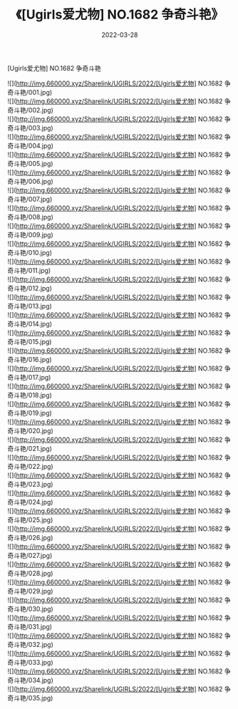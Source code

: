﻿---
layout: post
title:  《[Ugirls爱尤物] NO.1682 争奇斗艳》
date:   2022-03-28
img: http://img.660000.xyz/Sharelink/UGIRLS/2022/[Ugirls爱尤物] NO.1682 争奇斗艳/000.jpg
categories: [美女, 清纯, 唯美]
---

[Ugirls爱尤物] NO.1682 争奇斗艳

 ![](http://img.660000.xyz/Sharelink/UGIRLS/2022/[Ugirls爱尤物] NO.1682 争奇斗艳/001.jpg) <br>![](http://img.660000.xyz/Sharelink/UGIRLS/2022/[Ugirls爱尤物] NO.1682 争奇斗艳/002.jpg) <br>![](http://img.660000.xyz/Sharelink/UGIRLS/2022/[Ugirls爱尤物] NO.1682 争奇斗艳/003.jpg) <br>![](http://img.660000.xyz/Sharelink/UGIRLS/2022/[Ugirls爱尤物] NO.1682 争奇斗艳/004.jpg) <br>![](http://img.660000.xyz/Sharelink/UGIRLS/2022/[Ugirls爱尤物] NO.1682 争奇斗艳/005.jpg) <br>![](http://img.660000.xyz/Sharelink/UGIRLS/2022/[Ugirls爱尤物] NO.1682 争奇斗艳/006.jpg) <br>![](http://img.660000.xyz/Sharelink/UGIRLS/2022/[Ugirls爱尤物] NO.1682 争奇斗艳/007.jpg) <br>![](http://img.660000.xyz/Sharelink/UGIRLS/2022/[Ugirls爱尤物] NO.1682 争奇斗艳/008.jpg) <br>![](http://img.660000.xyz/Sharelink/UGIRLS/2022/[Ugirls爱尤物] NO.1682 争奇斗艳/009.jpg) <br>![](http://img.660000.xyz/Sharelink/UGIRLS/2022/[Ugirls爱尤物] NO.1682 争奇斗艳/010.jpg) <br>![](http://img.660000.xyz/Sharelink/UGIRLS/2022/[Ugirls爱尤物] NO.1682 争奇斗艳/011.jpg) <br>![](http://img.660000.xyz/Sharelink/UGIRLS/2022/[Ugirls爱尤物] NO.1682 争奇斗艳/012.jpg) <br>![](http://img.660000.xyz/Sharelink/UGIRLS/2022/[Ugirls爱尤物] NO.1682 争奇斗艳/013.jpg) <br>![](http://img.660000.xyz/Sharelink/UGIRLS/2022/[Ugirls爱尤物] NO.1682 争奇斗艳/014.jpg) <br>![](http://img.660000.xyz/Sharelink/UGIRLS/2022/[Ugirls爱尤物] NO.1682 争奇斗艳/015.jpg) <br>![](http://img.660000.xyz/Sharelink/UGIRLS/2022/[Ugirls爱尤物] NO.1682 争奇斗艳/016.jpg) <br>![](http://img.660000.xyz/Sharelink/UGIRLS/2022/[Ugirls爱尤物] NO.1682 争奇斗艳/017.jpg) <br>![](http://img.660000.xyz/Sharelink/UGIRLS/2022/[Ugirls爱尤物] NO.1682 争奇斗艳/018.jpg) <br>![](http://img.660000.xyz/Sharelink/UGIRLS/2022/[Ugirls爱尤物] NO.1682 争奇斗艳/019.jpg) <br>![](http://img.660000.xyz/Sharelink/UGIRLS/2022/[Ugirls爱尤物] NO.1682 争奇斗艳/020.jpg) <br>![](http://img.660000.xyz/Sharelink/UGIRLS/2022/[Ugirls爱尤物] NO.1682 争奇斗艳/021.jpg) <br>![](http://img.660000.xyz/Sharelink/UGIRLS/2022/[Ugirls爱尤物] NO.1682 争奇斗艳/022.jpg) <br>![](http://img.660000.xyz/Sharelink/UGIRLS/2022/[Ugirls爱尤物] NO.1682 争奇斗艳/023.jpg) <br>![](http://img.660000.xyz/Sharelink/UGIRLS/2022/[Ugirls爱尤物] NO.1682 争奇斗艳/024.jpg) <br>![](http://img.660000.xyz/Sharelink/UGIRLS/2022/[Ugirls爱尤物] NO.1682 争奇斗艳/025.jpg) <br>![](http://img.660000.xyz/Sharelink/UGIRLS/2022/[Ugirls爱尤物] NO.1682 争奇斗艳/026.jpg) <br>![](http://img.660000.xyz/Sharelink/UGIRLS/2022/[Ugirls爱尤物] NO.1682 争奇斗艳/027.jpg) <br>![](http://img.660000.xyz/Sharelink/UGIRLS/2022/[Ugirls爱尤物] NO.1682 争奇斗艳/028.jpg) <br>![](http://img.660000.xyz/Sharelink/UGIRLS/2022/[Ugirls爱尤物] NO.1682 争奇斗艳/029.jpg) <br>![](http://img.660000.xyz/Sharelink/UGIRLS/2022/[Ugirls爱尤物] NO.1682 争奇斗艳/030.jpg) <br>![](http://img.660000.xyz/Sharelink/UGIRLS/2022/[Ugirls爱尤物] NO.1682 争奇斗艳/031.jpg) <br>![](http://img.660000.xyz/Sharelink/UGIRLS/2022/[Ugirls爱尤物] NO.1682 争奇斗艳/032.jpg) <br>![](http://img.660000.xyz/Sharelink/UGIRLS/2022/[Ugirls爱尤物] NO.1682 争奇斗艳/033.jpg) <br>![](http://img.660000.xyz/Sharelink/UGIRLS/2022/[Ugirls爱尤物] NO.1682 争奇斗艳/034.jpg) <br>![](http://img.660000.xyz/Sharelink/UGIRLS/2022/[Ugirls爱尤物] NO.1682 争奇斗艳/035.jpg) <br>